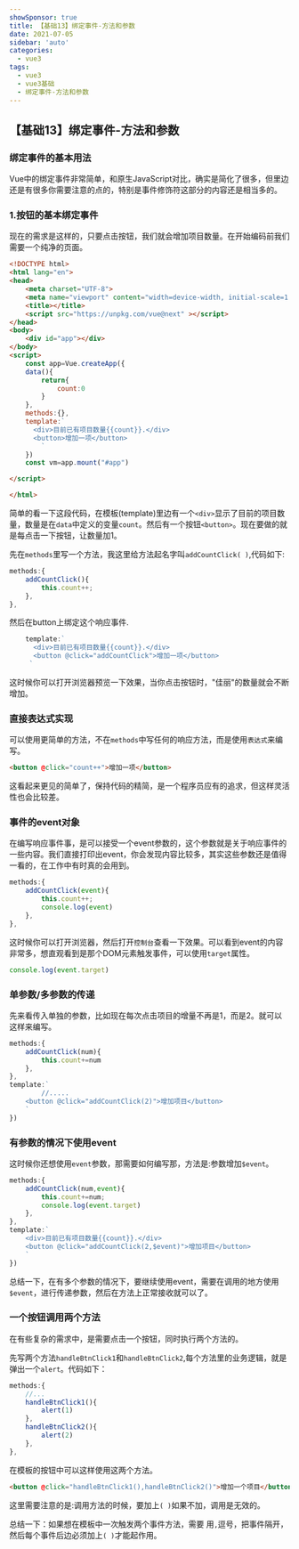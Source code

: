 ```yaml
---
showSponsor: true
title: 【基础13】绑定事件-方法和参数
date: 2021-07-05
sidebar: 'auto'
categories:
  - vue3
tags:
  - vue3
  - vue3基础
  - 绑定事件-方法和参数
---
```


## 【基础13】绑定事件-方法和参数

### **绑定事件的基本用法**

Vue中的绑定事件非常简单，和原生JavaScript对比，确实是简化了很多，但里边还是有很多你需要注意的点的，特别是事件修饰符这部分的内容还是相当多的。

### 1.按钮的基本绑定事件

现在的需求是这样的，只要点击按钮，我们就会增加项目数量。在开始编码前我们需要一个纯净的页面。

```html
<!DOCTYPE html>
<html lang="en">
<head>
    <meta charset="UTF-8">
    <meta name="viewport" content="width=device-width, initial-scale=1.0">
    <title></title>
    <script src="https://unpkg.com/vue@next" ></script>
</head>
<body>
    <div id="app"></div>
</body>
<script>
    const app=Vue.createApp({ 
    data(){
        return{
            count:0
        }
    },
    methods:{},
    template:`
      <div>目前已有项目数量{{count}}.</div>
      <button>增加一项</button>
        ` 
    }) 
    const vm=app.mount("#app")

</script>

</html>
```

简单的看一下这段代码，在模板(template)里边有一个`<div>`显示了目前的项目数量，数量是在`data`中定义的变量`count`。然后有一个按钮`<button>`。现在要做的就是每点击一下按钮，让数量加1。

先在`methods`里写一个方法，我这里给方法起名字叫`addCountClick( )`,代码如下:

```js
methods:{
    addCountClick(){
        this.count++;
    },
},
```

然后在button上绑定这个响应事件.

```js
    template:`
      <div>目前已有项目数量{{count}}.</div>
      <button @click="addCountClick">增加一项</button>
     ` 
```

这时候你可以打开浏览器预览一下效果，当你点击按钮时，"佳丽"的数量就会不断增加。

### 直接表达式实现

可以使用更简单的方法，不在`methods`中写任何的响应方法，而是使用`表达式`来编写。

```html
<button @click="count++">增加一项</button>
```

这看起来更见的简单了，保持代码的精简，是一个程序员应有的追求，但这样灵活性也会比较差。

### 事件的event对象

在编写响应事件事，是可以接受一个event参数的，这个参数就是关于响应事件的一些内容。我们直接打印出event，你会发现内容比较多，其实这些参数还是值得一看的，在工作中有时真的会用到。

```js
methods:{
    addCountClick(event){
        this.count++;
        console.log(event)
    },
},
```

这时候你可以打开浏览器，然后打开`控制台`查看一下效果。可以看到event的内容非常多，想直观看到是那个DOM元素触发事件，可以使用`target`属性。

```js
console.log(event.target)
```

### 单参数/多参数的传递

先来看传入单独的参数，比如现在每次点击项目的增量不再是1，而是2。就可以这样来编写。

```js
methods:{
    addCountClick(num){
        this.count+=num
    },
},
template:`
        //.....
    <button @click="addCountClick(2)">增加项目</button>
    ` 
})
```

### 有参数的情况下使用event

这时候你还想使用`event`参数，那需要如何编写那，方法是:参数增加`$event`。

```jsx
methods:{
    addCountClick(num,event){
        this.count+=num;
        console.log(event.target)
    },
},
template:`
    <div>目前已有项目数量{{count}}.</div>
    <button @click="addCountClick(2,$event)">增加项目</button>
    ` 
})
```

总结一下，在有多个参数的情况下，要继续使用event，需要在调用的地方使用`$event`，进行传递参数，然后在方法上正常接收就可以了。

### 一个按钮调用两个方法

在有些复杂的需求中，是需要点击一个按钮，同时执行两个方法的。

先写两个方法`handleBtnClick1`和`handleBtnClick2`,每个方法里的业务逻辑，就是弹出一个`alert`。代码如下：

```jsx
methods:{
    //...
    handleBtnClick1(){
        alert(1)
    },
    handleBtnClick2(){
        alert(2)
    },
},
```

在模板的按钮中可以这样使用这两个方法。

```html
<button @click="handleBtnClick1(),handleBtnClick2()">增加一个项目</button>
```

这里需要注意的是:调用方法的时候，要加上`( )`如果不加，调用是无效的。

总结一下：如果想在模板中一次触发两个事件方法，需要 用`,`逗号，把事件隔开，然后每个事件后边必须加上`( )`才能起作用。

